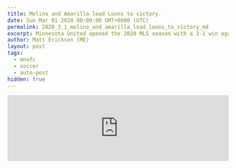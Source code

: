 ```yaml
---
title: Molino and Amarilla lead Loons to victory.
date: Sun Mar 01 2020 00:00:00 GMT+0000 (UTC)
permalink: 2020_3_1_molino_and_amarilla_lead_loons_to_victory_md
excerpt: Minnesota United opened the 2020 MLS season with a 3-1 win against the Portland Timbers. Kevin Molino scored a pair of goals and Luis Amarilla opened his MLS account as the Loons claimed their first-ever at Providence Park.
author: Matt Erickson (ME)
layout: post
tags:
  - mnufc
  - soccer
  - auto-post
hidden: true
---
```

<div class='soccer-video-wrapper'>
    <iframe class='soccer-video' width='100%' height='auto' frameborder='0' allowfullscreen src="https://www.mnufc.com/iframe-video?brightcove_id=6137503087001&brightcove_player_id=default&brightcove_account_id=5534894110001"></iframe>
  </div>